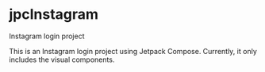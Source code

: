 # jpcInstagram
Instagram login project


This is an Instagram login project using Jetpack Compose.
Currently, it only includes the visual components.
